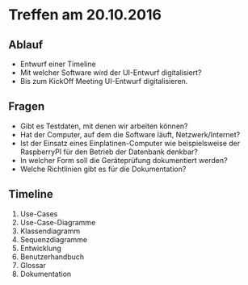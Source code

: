 # Treffen am 20.10.2016

## Ablauf
- Entwurf einer Timeline
- Mit welcher Software wird der UI-Entwurf digitalisiert?
- Bis zum KickOff Meeting UI-Entwurf digitalisieren.

## Fragen
- Gibt es Testdaten, mit denen wir arbeiten können?
- Hat der Computer, auf dem die Software läuft, Netzwerk/Internet?
- Ist der Einsatz eines Einplatinen-Computer wie beispielsweise der RaspberryPI für den Betrieb der Datenbank denkbar?
- In welcher Form soll die Geräteprüfung dokumentiert werden?
- Welche Richtlinien gibt es für die Dokumentation?

## Timeline
1. Use-Cases
2. Use-Case-Diagramme
3. Klassendiagramm
4. Sequenzdiagramme
5. Entwicklung
6. Benutzerhandbuch
7. Glossar
8. Dokumentation
